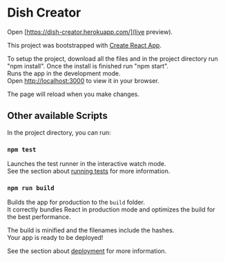 # Dish Creator

Open [https://dish-creator.herokuapp.com/](live preview).

This project was bootstrapped with [Create React App](https://github.com/facebook/create-react-app).

To setup the project, download all the files and in the project directory run "npm install". 
Once the install is finished run "npm start".\
Runs the app in the development mode.\
Open [http://localhost:3000](http://localhost:3000) to view it in your browser.

The page will reload when you make changes.

## Other available Scripts

In the project directory, you can run:

### `npm test`

Launches the test runner in the interactive watch mode.\
See the section about [running tests](https://facebook.github.io/create-react-app/docs/running-tests) for more information.

### `npm run build`

Builds the app for production to the `build` folder.\
It correctly bundles React in production mode and optimizes the build for the best performance.

The build is minified and the filenames include the hashes.\
Your app is ready to be deployed!

See the section about [deployment](https://facebook.github.io/create-react-app/docs/deployment) for more information.


